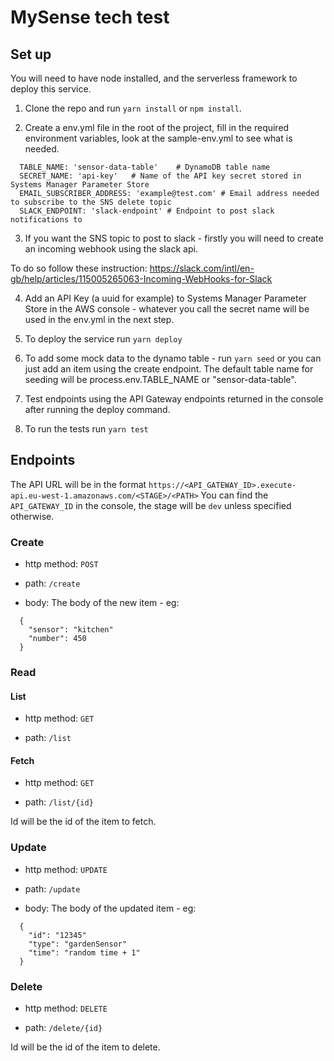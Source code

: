 # MySense tech test

## Set up

You will need to have node installed, and the serverless framework to deploy this service.

1. Clone the repo and run `yarn install` or `npm install`.

2. Create a env.yml file in the root of the project, fill in the required environment variables, look at the sample-env.yml to see what is needed.

```
  TABLE_NAME: 'sensor-data-table'    # DynamoDB table name
  SECRET_NAME: 'api-key'   # Name of the API key secret stored in Systems Manager Parameter Store
  EMAIL_SUBSCRIBER_ADDRESS: 'example@test.com' # Email address needed to subscribe to the SNS delete topic
  SLACK_ENDPOINT: 'slack-endpoint' # Endpoint to post slack notifications to
```

3. If you want the SNS topic to post to slack - firstly you will need to create an incoming webhook using the slack api.

To do so follow these instruction: https://slack.com/intl/en-gb/help/articles/115005265063-Incoming-WebHooks-for-Slack

4. Add an API Key (a uuid for example) to Systems Manager Parameter Store in the AWS console - whatever you call the secret name will be used in the env.yml in the next step.

5. To deploy the service run `yarn deploy`

6. To add some mock data to the dynamo table - run `yarn seed` or you can just add an item using the create endpoint. The default table name for seeding will be process.env.TABLE_NAME or "sensor-data-table".

6. Test endpoints using the API Gateway endpoints returned in the console after running the deploy command.

7. To run the tests run `yarn test`

## Endpoints

The API URL will be in the format `https://<API_GATEWAY_ID>.execute-api.eu-west-1.amazonaws.com/<STAGE>/<PATH>`
You can find the `API_GATEWAY_ID` in the console, the stage will be `dev` unless specified otherwise.

### Create

* http method: `POST`

* path: `/create`

* body: The body of the new item - eg:

```
  {
    "sensor": "kitchen"
    "number": 450
  }
```

### Read

#### List

* http method: `GET`

* path: `/list`

#### Fetch

* http method: `GET`

* path: `/list/{id}`

Id will be the id of the item to fetch.


### Update

* http method: `UPDATE`

* path: `/update`

* body: The body of the updated item - eg:

```
  {
    "id": "12345"
    "type": "gardenSensor"
    "time": "random time + 1"
  }
```

### Delete

* http method: `DELETE`

* path: `/delete/{id}`

Id will be the id of the item to delete.
